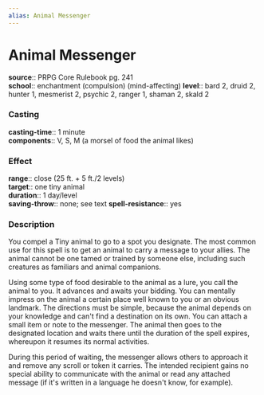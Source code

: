 ```yaml
---
alias: Animal Messenger
---
```


# Animal Messenger 

**source**:: PRPG Core Rulebook pg. 241  
**school**:: enchantment (compulsion) (mind-affecting)
**level**:: bard 2, druid 2, hunter 1, mesmerist 2, psychic 2, ranger 1, shaman 2, skald 2

### Casting 

**casting-time**:: 1 minute  
**components**:: V, S, M (a morsel of food the animal likes)

### Effect 

**range**:: close (25 ft. + 5 ft./2 levels)  
**target**:: one tiny animal  
**duration**:: 1 day/level  
**saving-throw**:: none; see text
**spell-resistance**:: yes

### Description 

You compel a Tiny animal to go to a spot you designate. The most common use for this spell is to get an animal to carry a message to your allies. The animal cannot be one tamed or trained by someone else, including such creatures as familiars and animal companions.  
  
Using some type of food desirable to the animal as a lure, you call the animal to you. It advances and awaits your bidding. You can mentally impress on the animal a certain place well known to you or an obvious landmark. The directions must be simple, because the animal depends on your knowledge and can't find a destination on its own. You can attach a small item or note to the messenger. The animal then goes to the designated location and waits there until the duration of the spell expires, whereupon it resumes its normal activities.  
  
During this period of waiting, the messenger allows others to approach it and remove any scroll or token it carries. The intended recipient gains no special ability to communicate with the animal or read any attached message (if it's written in a language he doesn't know, for example).
